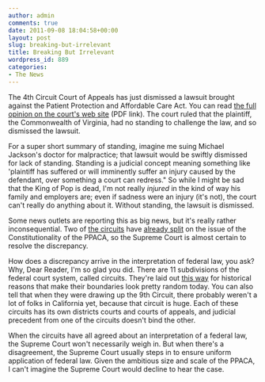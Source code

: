 ```yaml
---
author: admin
comments: true
date: 2011-09-08 18:04:58+00:00
layout: post
slug: breaking-but-irrelevant
title: Breaking But Irrelevant
wordpress_id: 889
categories:
- The News
---
```


The 4th Circuit Court of Appeals has just dismissed a lawsuit brought against the Patient Protection and Affordable Care Act. You can read [the full opinion on the court's web site](http://pacer.ca4.uscourts.gov/opinion.pdf/111057.P.pdf) (PDF link). The court ruled that the plaintiff, the Commonwealth of Virginia, had no standing to challenge the law, and so dismissed the lawsuit. 

For a super short summary of standing, imagine me suing Michael Jackson's doctor for malpractice; that lawsuit would be swiftly dismissed for lack of standing. Standing is a judicial concept meaning something like 'plaintiff has suffered or will imminently suffer an injury caused by the defendant, over something a court can redress." So while I might be sad that the King of Pop is dead, I'm not really *injured* in the kind of way his family and employers are; even if sadness were an injury (it's not), the court can't really do anything about it. Without standing, the lawsuit is dismissed.

Some news outlets are reporting this as big news, but it's really rather inconsequential. Two of [the circuits](http://online.wsj.com/article/SB10001424053111904006104576504383685080762.html) have [already split](http://articles.latimes.com/2011/jun/30/news/sc-dc-0630-healthcare-ruling-20110630) on the issue of the Constitutionality of the PPACA, so the Supreme Court is almost certain to resolve the discrepancy.

How does a discrepancy arrive in the interpretation of federal law, you ask? Why, Dear Reader, I'm so glad you did. There are 11 subdivisions of the federal court system, called circuits. They're laid out [this way](http://en.wikipedia.org/wiki/File:US_Court_of_Appeals_and_District_Court_map.svg) for historical reasons that make their boundaries look pretty random today. You can also tell that when they were drawing up the 9th Circuit, there probably weren't a lot of folks in California yet, because that circuit is huge. Each of these circuits has its own districts courts and courts of appeals, and judicial precedent from one of the circuits doesn't bind the other. 

When the circuits have all agreed about an interpretation of a federal law, the Supreme Court won't necessarily weigh in. But when there's a disagreement, the Supreme Court usually steps in to ensure uniform application of federal law. Given the ambitious size and scale of the PPACA, I can't imagine the Supreme Court would decline to hear the case.
